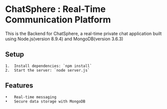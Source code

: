 # ChatSphere : Real-Time Communication Platform

This is the Backend for ChatSphere, a real-time private chat application built using Node.js(version 8.9.4) and MongoDB(version 3.6.3)

## Setup

	1.	Install dependencies: `npm install`
	2.	Start the server: `node server.js`

## Features

	•	Real-time messaging
	•	Secure data storage with MongoDB
